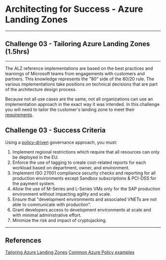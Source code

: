 # Architecting for Success - Azure Landing Zones

---

## Challenge 03 - Tailoring Azure Landing Zones (1.5hrs)

---

The ALZ reference implementations are based on the best practices and learnings of Microsoft teams from engagements with customers and partners. This knowledge represents the "80" side of the 80/20 rule. The various implementations take positions on technical decisions that are part of the architecture design process.

Because not all use cases are the same, not all organizations can use an implementation approach in the exact way it was intended. In this challenge you will need to tailor the customer's landing zone to meet their [requirements](./../docs/contoso-alz-customer-scenario.md).

## Challenge 03 - Success Criteria

Using a [policy-driven](https://learn.microsoft.com/en-us/azure/cloud-adoption-framework/ready/enterprise-scale/dine-guidance) governance approach, you must:

1. Implement regional restrictions which require that all resources can only be deployed in the EU.
2. Enforce the use of tagging to create cost-related reports for each workload based on department, owner, and environment.
3. Implement ISO 27001 compliance security checks and reporting for all production environments except Sandbox subscriptions & PCI-DSS for the payment system.
4. Allow the use of M-Series and L-Series VMs only for the SAP production environment without impacting agility and scale.
5. Ensure that "development environments and associated VNETs are not able to communicate with production".
6. Grant developers access to development environments at scale and with minimal administrative effort.
7. Minimize the risk and impact of cryptojacking.

---

## References

[Tailoring Azure Landing Zones](https://docs.microsoft.com/en-us/azure/cloud-adoption-framework/ready/landing-zone/tailoring-azure-landing-zones)
[Common Azure Policy examples](https://docs.microsoft.com/en-us/azure/cloud-adoption-framework/ready/azure-best-practices/common-azure-policy-examples)
